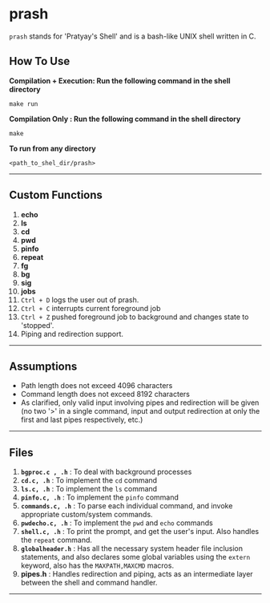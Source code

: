 # prash

`prash` stands for 'Pratyay's Shell' and is a bash-like UNIX shell written in C.

## How To Use
**Compilation + Execution: Run the following command in the shell directory**
```
make run
```

**Compilation Only : Run the following command in the shell directory**
```
make
```

**To run from any directory**
```
<path_to_shel_dir/prash>
```

---

## Custom Functions
1. **echo**
2. **ls**
3. **cd**
4. **pwd**
5. **pinfo**
6. **repeat**
7. **fg**
8. **bg**
9. **sig**
10. **jobs**
11. `Ctrl + D` logs the user out of prash.
12. `Ctrl + C` interrupts current foreground job
13. `Ctrl + Z` pushed foreground job to background and changes state to 'stopped'.
14. Piping and redirection support.
---

## Assumptions
- Path length does not exceed 4096 characters
- Command length does not exceed 8192 characters
- As clarified, only valid input involving pipes and redirection will be given (no two '>' in a single command, input and output redirection at only the first and last pipes respectively, etc.)

---

## Files
1. **`bgproc.c , .h`** : To deal with background processes
2. **`cd.c, .h`** : To implement the `cd` command
3. **`ls.c, .h`** : To implement the `ls` command
4. **`pinfo.c, .h`** : To implement the `pinfo` command
5. **`commands.c, .h`** : To parse each individual command, and invoke appropriate custom/system commands.
6. **`pwdecho.c, .h`** : To implement the `pwd` and `echo` commands
7. **`shell.c, .h`** : To print the prompt, and get the user's input. Also handles the `repeat` command.
8. **`globalheader.h`** : Has all the necessary system header file inclusion statements, and also declares some global variables using the `extern` keyword, also has the `MAXPATH,MAXCMD` macros.
9. **pipes.h** : Handles redirection and piping, acts as an intermediate layer between the shell and command handler.

---
